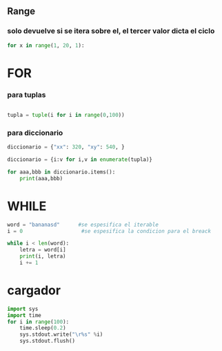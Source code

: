 ## Range

### solo devuelve si se itera sobre el, el tercer valor dicta el ciclo
```python
for x in range(1, 20, 1):    
```

# FOR 

### para tuplas
```python

tupla = tuple(i for i in range(0,100))

```

### para diccionario

```python
diccionario = {"xx": 320, "xy": 540, }

diccionario = {i:v for i,v in enumerate(tupla)}

for aaa,bbb in diccionario.items():
    print(aaa,bbb)

```

# WHILE
```python
word = "bananasd"      #se espesifica el iterable
i = 0                   #se espesifica la condicion para el breack

while i < len(word):
    letra = word[i]
    print(i, letra)
    i += 1

```

# cargador

```python
import sys
import time
for i in range(100):
    time.sleep(0.2)
    sys.stdout.write("\r%s" %i)
    sys.stdout.flush()
```